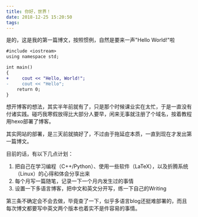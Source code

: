 ```yaml
---
title: 你好，世界！
date: 2018-12-25 15:20:50
tags:
---
```


是的，这是我的第一篇博文，按照惯例，自然是要来一声"Hello World!"啦

<!--more -->

```diff
#include <iostream>
using namespace std;

int main() 
{
+     cout << "Hello, World!";
-     cout << "Hello";
    return 0;
}
```

想开博客的想法，其实半年前就有了，只是那个时候课业实在太忙，于是一直没有付诸实践。碰巧我寒假放得比大部分人要早，闲来无事就注册了个域名，按着教程用hexo部署了博客。

其实网站的部署，是三天前就搞好了，不过由于拖延症本质，一直到现在才发出第一篇博文。

目前的话，有以下几点计划：

1. 把自己在学习编程（C++/Python）、使用一些软件（LaTeX），以及折腾系统（Linux）的心得和体会分享出来
2. 每个月写一篇随笔，记录一下一个月内发生过的事情
3. 设置一下多语言博客，把中文和英文分开写，练一下自己的Writing

第三条不确定会不会去做，毕竟查了一下，似乎多语言blog还挺难部署的，而且每次博文都要写中英文两个版本也着实不是件容易的事情。